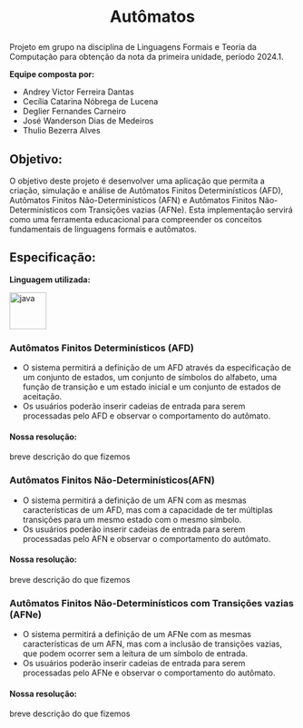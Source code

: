 # <p align="center"> Autômatos </p>

Projeto em grupo na disciplina de Linguagens Formais e Teoria da Computação para obtenção da nota da primeira unidade, período 2024.1.

**Equipe composta por:**
* Andrey Victor Ferreira Dantas
* Cecília Catarina Nóbrega de Lucena
* Deglier Fernandes Carneiro
* José Wanderson Dias de Medeiros
* Thulio Bezerra Alves

## Objetivo:
O objetivo deste projeto é desenvolver uma aplicação que permita a criação, simulação e análise de Autômatos Finitos Determinísticos (AFD), Autômatos Finitos Não-Determinísticos (AFN) e Autômatos Finitos Não-Determinísticos com Transições vazias (AFNe). Esta implementação servirá como uma ferramenta educacional para compreender os conceitos fundamentais de linguagens formais e autômatos.

## Especificação:

**Linguagem utilizada:**

<img src="https://raw.githubusercontent.com/bablubambal/All_logo_and_pictures/1ac69ce5fbc389725f16f989fa53c62d6e1b4883/programming%20languages/java.svg" alt="java" height="65" width="65" /> 

### Autômatos Finitos Determinísticos (AFD)

* O sistema permitirá a definição de um AFD através da especificação de um conjunto de estados, um conjunto de símbolos do alfabeto, uma função de transição e um estado inicial e um conjunto de estados de aceitação.
* Os usuários poderão inserir cadeias de entrada para serem processadas pelo AFD e observar o comportamento do autômato.

#### Nossa resolução:
breve descrição do que fizemos

### Autômatos Finitos Não-Determinísticos(AFN)

* O sistema permitirá a definição de um AFN com as mesmas características de um AFD, mas com a capacidade de ter múltiplas transições para um mesmo estado com o mesmo símbolo.
* Os usuários poderão inserir cadeias de entrada para serem processadas pelo AFN e observar o comportamento do autômato.

#### Nossa resolução:
breve descrição do que fizemos

### Autômatos Finitos Não-Determinísticos com Transições vazias (AFNe)

* O sistema permitirá a definição de um AFNe com as mesmas características de um AFN, mas com a inclusão de transições vazias, que podem ocorrer sem a leitura de um símbolo de entrada.
* Os usuários poderão inserir cadeias de entrada para serem processadas pelo AFNe e observar o comportamento do autômato.

#### Nossa resolução:
breve descrição do que fizemos
